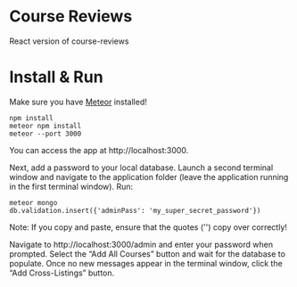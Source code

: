 # Course Reviews
React version of course-reviews

# Install & Run
Make sure you have [Meteor](https://www.meteor.com) installed!

    npm install
    meteor npm install
    meteor --port 3000

You can access the app at http://localhost:3000.

Next, add a password to your local database. Launch a second terminal window and
navigate to the application folder (leave the application running in the first
terminal window). Run:

    meteor mongo
    db.validation.insert({'adminPass': 'my_super_secret_password'})

Note: If you copy and paste, ensure that the quotes ('') copy over correctly!

Navigate to http://localhost:3000/admin and enter your password when prompted.
Select the “Add All Courses” button and wait for the database to populate. Once
no new messages appear in the terminal window, click the “Add Cross-Listings” button.
